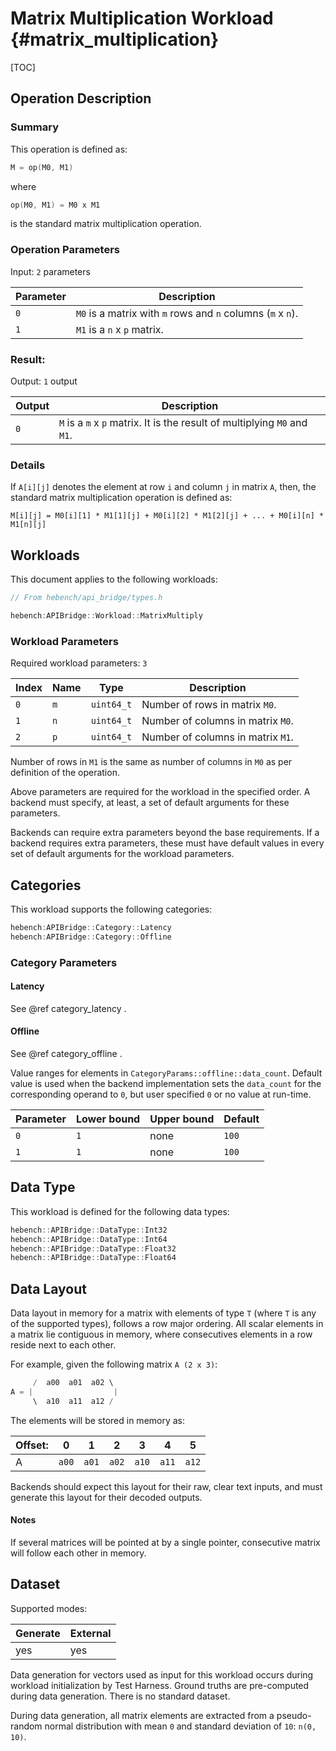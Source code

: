 Matrix Multiplication Workload {#matrix_multiplication}
========================

[TOC]

## Operation Description

### Summary
This operation is defined as:

```cpp
M = op(M0, M1)
```

where

```cpp
op(M0, M1) = M0 x M1
```

is the standard matrix multiplication operation.

### Operation Parameters

Input: `2` parameters

| Parameter | Description |
|-|-|
| `0` | `M0` is a matrix with `m` rows and `n` columns (`m` x `n`). |
| `1` | `M1` is a `n` x `p` matrix. |

### Result:

Output: `1` output

| Output | Description |
|-|-|
| `0` | `M` is a `m` x `p` matrix. It is the result of multiplying `M0` and `M1`. |

### Details

If `A[i][j]` denotes the element at row `i` and column `j` in matrix `A`, then, the standard matrix multiplication operation is defined as:

```
M[i][j] = M0[i][1] * M1[1][j] + M0[i][2] * M1[2][j] + ... + M0[i][n] * M1[n][j]
```

## Workloads

This document applies to the following workloads:

```cpp
// From hebench/api_bridge/types.h

hebench:APIBridge::Workload::MatrixMultiply
```

### Workload Parameters

Required workload parameters: `3`

| Index | Name | Type | Description |
|-|-|-|-|
| `0` | `m` | `uint64_t` | Number of rows in matrix `M0`. |
| `1` | `n` | `uint64_t` | Number of columns in matrix `M0`. |
| `2` | `p` | `uint64_t` | Number of columns in matrix `M1`. |

Number of rows in `M1` is the same as number of columns in `M0` as per definition of the operation.

Above parameters are required for the workload in the specified order. A backend must specify, at least, a set of default arguments for these parameters.

Backends can require extra parameters beyond the base requirements. If a backend requires extra parameters, these must have default values in every set of default arguments for the workload parameters.

## Categories
This workload supports the following categories:

```cpp
hebench:APIBridge::Category::Latency
hebench:APIBridge::Category::Offline
```

### Category Parameters
#### Latency
See @ref category_latency .

#### Offline
See @ref category_offline .

Value ranges for elements in `CategoryParams::offline::data_count`. Default value is used when the backend implementation sets the `data_count` for the corresponding operand to `0`, but user specified `0` or no value at run-time.

| Parameter | Lower bound | Upper bound | Default |
|-|-|-|-|
| `0` | `1` | none |`100` | 
| `1` | `1` | none |`100` | 

## Data Type

This workload is defined for the following data types:

```cpp
hebench::APIBridge::DataType::Int32
hebench::APIBridge::DataType::Int64
hebench::APIBridge::DataType::Float32
hebench::APIBridge::DataType::Float64
```

## Data Layout
Data layout in memory for a matrix with elements of type `T` (where `T` is any of the supported types),  follows a row major ordering. All scalar elements in a matrix lie contiguous in memory, where consecutives elements in a row reside next to each other.

For example, given the following matrix `A (2 x 3)`:

```cpp
     /  a00  a01  a02 \
A = |                  |
     \  a10  a11  a12 /
```

The elements will be stored in memory as:

| Offset: | 0 | 1 | 2 | 3 | 4 | 5 |
|-|-|-|-|-|-|-|
|A| `a00`  | `a01`  | `a02`  | `a10` | `a11` | `a12`  |

Backends should expect this layout for their raw, clear text inputs, and must generate this layout for their decoded outputs.

#### Notes
If several matrices will be pointed at by a single pointer, consecutive matrix will follow each other in memory.

## Dataset
Supported modes:

| Generate | External |
|-|-|
| yes | yes |

Data generation for vectors used as input for this workload occurs during workload initialization by Test Harness. Ground truths are pre-computed during data generation. There is no standard dataset.

During data generation, all matrix elements are extracted from a pseudo-random normal distribution with mean `0` and standard deviation of `10`: `n(0, 10)`.
